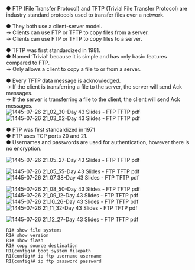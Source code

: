 ● FTP (File Transfer Protocol) and TFTP (Trivial File Transfer Protocol) are industry standard
protocols used to transfer files over a network.

● They both use a client-server model.  
  → Clients can use FTP or TFTP to copy files from a server.  
  → Clients can use FTP or TFTP to copy files to a server.
    
● TFTP was first standardized in 1981.  
● Named ‘Trivial’ because it is simple and has only basic features compared to FTP.  
  → Only allows a client to copy a file to or from a server.
    
● Every TFTP data message is acknowledged.  
→ If the client is transferring a file to the server, the server will send Ack messages.  
→ If the server is transferring a file to the client, the client will send Ack messages.  
![1445-07-26 21_02_30-Day 43 Slides - FTP   TFTP pdf](https://github.com/0xVoLk/CCNA-Note/assets/100092212/77d76a4e-2d43-464d-906b-43b32f46945b)  
![1445-07-26 21_03_02-Day 43 Slides - FTP   TFTP pdf](https://github.com/0xVoLk/CCNA-Note/assets/100092212/0508d2e6-0371-4976-8dc6-aee1045b4ac8)


● FTP was first standardized in 1971  
● FTP uses TCP ports 20 and 21.  
● Usernames and passwords are used for authentication, however there is no encryption.

![1445-07-26 21_05_27-Day 43 Slides - FTP   TFTP pdf](https://github.com/0xVoLk/CCNA-Note/assets/100092212/1bfa5d82-753b-41c5-9fea-19d103969a60)

![1445-07-26 21_05_55-Day 43 Slides - FTP   TFTP pdf](https://github.com/0xVoLk/CCNA-Note/assets/100092212/846ecb22-94e9-4719-9486-a6b9d8c8edb1)  
![1445-07-26 21_07_38-Day 43 Slides - FTP   TFTP pdf](https://github.com/0xVoLk/CCNA-Note/assets/100092212/c816b584-4ca1-446e-9e3e-185e13b84e65)

![1445-07-26 21_08_50-Day 43 Slides - FTP   TFTP pdf](https://github.com/0xVoLk/CCNA-Note/assets/100092212/700a1972-a89e-44ad-bc6b-30c31c13fda1)  
![1445-07-26 21_09_12-Day 43 Slides - FTP   TFTP pdf](https://github.com/0xVoLk/CCNA-Note/assets/100092212/6bf7bcc0-b61a-4a19-a8ce-bcd45f82a196)  
![1445-07-26 21_10_26-Day 43 Slides - FTP   TFTP pdf](https://github.com/0xVoLk/CCNA-Note/assets/100092212/7c91acc6-372a-47c6-8c8c-b788adf11704)  
![1445-07-26 21_11_32-Day 43 Slides - FTP   TFTP pdf](https://github.com/0xVoLk/CCNA-Note/assets/100092212/b44594e1-88e3-492b-a7c8-4be0c763be37)

![1445-07-26 21_12_27-Day 43 Slides - FTP   TFTP pdf](https://github.com/0xVoLk/CCNA-Note/assets/100092212/4ddcbca5-0065-4899-a9f0-aab4ad427b85)

```
R1# show file systems
R1# show version
R1# show flash
R1# copy source destination
R1(config)# boot system filepath
R1(config)# ip ftp username username
R1(config)# ip ftp password password
```



